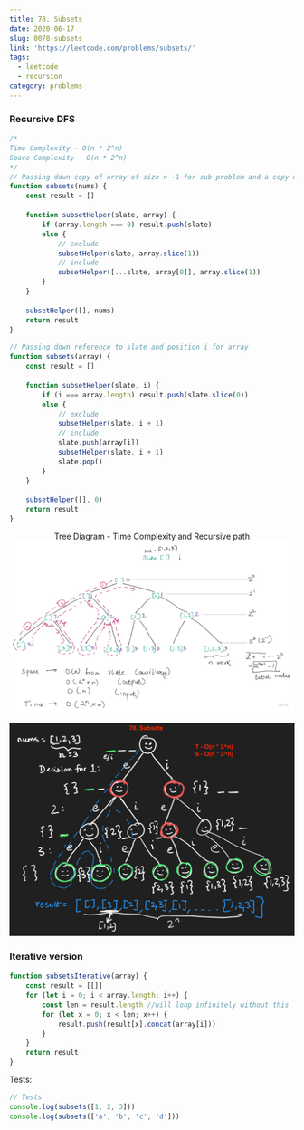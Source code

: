 ```yaml
---
title: 78. Subsets
date: 2020-06-17
slug: 0078-subsets
link: 'https://leetcode.com/problems/subsets/'
tags:
  - leetcode
  - recursion
category: problems
---
```


### Recursive DFS

```js
/* 
Time Complexity - O(n * 2^n)
Space Complexity - O(n * 2^n)
*/
// Passing down copy of array of size n -1 for sub problem and a copy of slate for include
function subsets(nums) {
	const result = []

	function subsetHelper(slate, array) {
		if (array.length === 0) result.push(slate)
		else {
			// exclude
			subsetHelper(slate, array.slice(1))
			// include
			subsetHelper([...slate, array[0]], array.slice(1))
		}
	}

	subsetHelper([], nums)
	return result
}
```

```js
// Passing down reference to slate and position i for array
function subsets(array) {
	const result = []

	function subsetHelper(slate, i) {
		if (i === array.length) result.push(slate.slice(0))
		else {
			// exclude
			subsetHelper(slate, i + 1)
			// include
			slate.push(array[i])
			subsetHelper(slate, i + 1)
			slate.pop()
		}
	}

	subsetHelper([], 0)
	return result
}
```

<span style="display:block; text-align: center;">Tree Diagram - Time Complexity and Recursive path</span>
![Subsets diagram](./0078-subsets.jpg)

![Alternate Tree diagram](./0078-subsets-1.jpg)

### Iterative version

```js
function subsetsIterative(array) {
	const result = [[]]
	for (let i = 0; i < array.length; i++) {
		const len = result.length //will loop infinitely without this
		for (let x = 0; x < len; x++) {
			result.push(result[x].concat(array[i]))
		}
	}
	return result
}
```

Tests:

```js
// Tests
console.log(subsets([1, 2, 3]))
console.log(subsets(['a', 'b', 'c', 'd']))
```

